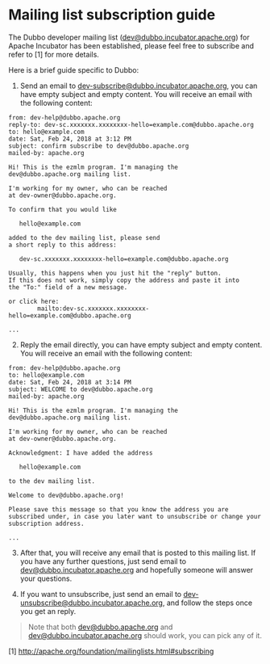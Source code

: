 # Mailing list subscription guide

The Dubbo developer mailing list (dev@dubbo.incubator.apache.org) for Apache Incubator has been established, please feel free to subscribe and refer to [1] for more details.

Here is a brief guide specific to Dubbo:

1. Send an email to dev-subscribe@dubbo.incubator.apache.org, you can have empty subject and empty content. You will receive an email with the following content:

```
from: dev-help@dubbo.apache.org
reply-to: dev-sc.xxxxxxx.xxxxxxxx-hello=example.com@dubbo.apache.org
to: hello@example.com
date: Sat, Feb 24, 2018 at 3:12 PM
subject: confirm subscribe to dev@dubbo.apache.org
mailed-by: apache.org

Hi! This is the ezmlm program. I'm managing the
dev@dubbo.apache.org mailing list.

I'm working for my owner, who can be reached
at dev-owner@dubbo.apache.org.

To confirm that you would like

   hello@example.com

added to the dev mailing list, please send
a short reply to this address:

   dev-sc.xxxxxxx.xxxxxxxx-hello=example.com@dubbo.apache.org

Usually, this happens when you just hit the "reply" button.
If this does not work, simply copy the address and paste it into
the "To:" field of a new message.

or click here:
        mailto:dev-sc.xxxxxxx.xxxxxxxx-hello=example.com@dubbo.apache.org

...
```

2. Reply the email directly, you can have empty subject and empty content. You will receive an email with the following content:

```
from: dev-help@dubbo.apache.org
to: hello@example.com
date: Sat, Feb 24, 2018 at 3:14 PM
subject: WELCOME to dev@dubbo.apache.org
mailed-by: apache.org

Hi! This is the ezmlm program. I'm managing the
dev@dubbo.apache.org mailing list.

I'm working for my owner, who can be reached
at dev-owner@dubbo.apache.org.

Acknowledgment: I have added the address

   hello@example.com

to the dev mailing list.

Welcome to dev@dubbo.apache.org!

Please save this message so that you know the address you are
subscribed under, in case you later want to unsubscribe or change your
subscription address.

...
```

3. After that, you will receive any email that is posted to this mailing list. If you have any further questions, just send email to dev@dubbo.incubator.apache.org and hopefully someone will answer your questions.

4. If you want to unsubscribe, just send an email to dev-unsubscribe@dubbo.incubator.apache.org, and follow the steps once you get an reply.

> Note that both dev@dubbo.apache.org and dev@dubbo.incubator.apache.org should work, you can pick any of it.

[1] http://apache.org/foundation/mailinglists.html#subscribing